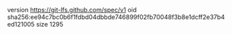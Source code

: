 version https://git-lfs.github.com/spec/v1
oid sha256:ee94c7bc0b6f1fdbd04dbbde746899f02fb70048f3b8e1dcff2e37b4ed121005
size 1295

